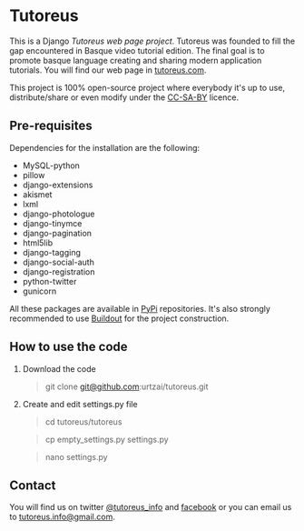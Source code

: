 Tutoreus
========

This is a Django *Tutoreus web page project*. Tutoreus was founded to fill the gap encountered in Basque video 
tutorial edition. The final goal is to promote basque language creating and sharing modern application tutorials. 
You will find our web page in [tutoreus.com](http://tutoreus.com).

This project is 100% open-source project where everybody it's up to use, distribute/share or even modify under the 
[CC-SA-BY](http://creativecommons.org/licenses/by-sa/3.0/) licence.

Pre-requisites
--------------

Dependencies for the installation are the following:

* MySQL-python
* pillow
* django-extensions
* akismet
* lxml
* django-photologue
* django-tinymce
* django-pagination
* html5lib
* django-tagging
* django-social-auth
* django-registration
* python-twitter
* gunicorn

All these packages are available in [PyPi](http://pypi.python.org/pypi) repositories. It's also strongly recommended 
to use [Buildout](http://www.buildout.org/) for the project construction.

How to use the code
-------------------

1. Download the code

    > git clone git@github.com:urtzai/tutoreus.git
    
2. Create and edit settings.py file

    > cd tutoreus/tutoreus
    
    > cp empty_settings.py settings.py
    
    > nano settings.py

Contact
-------

You will find us on twitter [@tutoreus_info](http://twitter.com/tutoreus_inf) and [facebook](http://www.facebook.com/pages/Tutoreus/288348697944020) or you can email us to tutoreus.info@gmail.com.
